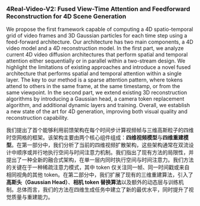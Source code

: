 ### 4Real-Video-V2: Fused View-Time Attention and Feedforward Reconstruction for 4D Scene Generation

We propose the first framework capable of computing a 4D spatio-temporal grid of video frames and 3D Gaussian particles for each time step using a feed-forward architecture. Our architecture has two main components, a 4D video model and a 4D reconstruction model. In the first part, we analyze current 4D video diffusion architectures that perform spatial and temporal attention either sequentially or in parallel within a two-stream design. We highlight the limitations of existing approaches and introduce a novel fused architecture that performs spatial and temporal attention within a single layer. The key to our method is a sparse attention pattern, where tokens attend to others in the same frame, at the same timestamp, or from the same viewpoint. In the second part, we extend existing 3D reconstruction algorithms by introducing a Gaussian head, a camera token replacement algorithm, and additional dynamic layers and training. Overall, we establish a new state of the art for 4D generation, improving both visual quality and reconstruction capability.

我们提出了首个能够利用前馈架构在每个时间步计算视频帧与三维高斯粒子的四维时空网格的框架。该架构主要由两个核心组件组成：**四维视频模型**与**四维重建模型**。在第一部分中，我们分析了当前的四维视频扩散架构，这些架构通常在双流设计中顺序或并行地执行空间与时间注意力机制。我们指出了现有方法的局限性，并提出了一种全新的融合式架构，在单一层内同时执行空间与时间注意力。我们方法的关键在于一种稀疏注意力模式，其中 token 仅关注同一帧、同一时间戳或来自相同视角的其他 token。在第二部分中，我们扩展了现有的三维重建算法，引入了**高斯头（Gaussian Head）**、**相机 token 替换算法**以及额外的动态层与训练机制。总体而言，我们的方法在四维生成任务中建立了新的最优水平，同时提升了视觉质量与重建能力。
